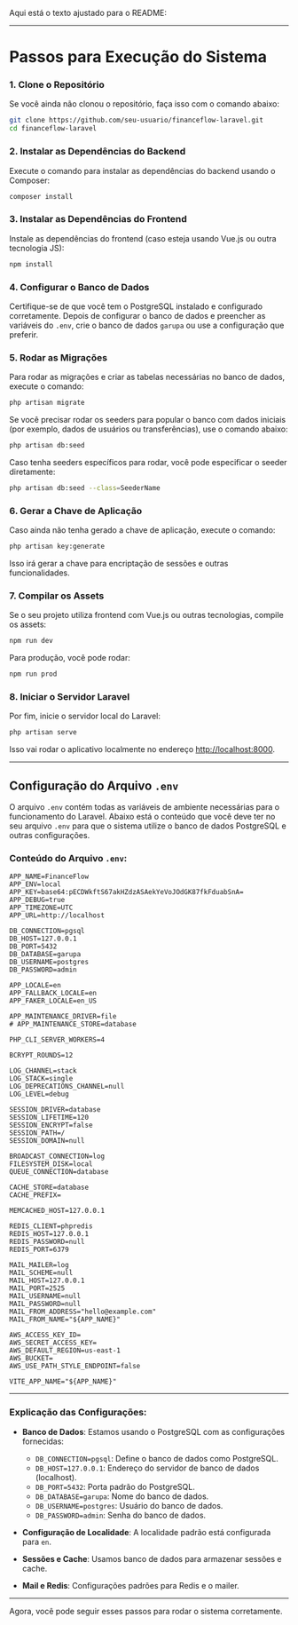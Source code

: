 Aqui está o texto ajustado para o README:

---

# Passos para Execução do Sistema

### 1. Clone o Repositório
Se você ainda não clonou o repositório, faça isso com o comando abaixo:

```bash
git clone https://github.com/seu-usuario/financeflow-laravel.git
cd financeflow-laravel
```

### 2. Instalar as Dependências do Backend
Execute o comando para instalar as dependências do backend usando o Composer:

```bash
composer install
```

### 3. Instalar as Dependências do Frontend
Instale as dependências do frontend (caso esteja usando Vue.js ou outra tecnologia JS):

```bash
npm install
```

### 4. Configurar o Banco de Dados
Certifique-se de que você tem o PostgreSQL instalado e configurado corretamente. Depois de configurar o banco de dados e preencher as variáveis do `.env`, crie o banco de dados `garupa` ou use a configuração que preferir.

### 5. Rodar as Migrações
Para rodar as migrações e criar as tabelas necessárias no banco de dados, execute o comando:

```bash
php artisan migrate
```

Se você precisar rodar os seeders para popular o banco com dados iniciais (por exemplo, dados de usuários ou transferências), use o comando abaixo:

```bash
php artisan db:seed
```

Caso tenha seeders específicos para rodar, você pode especificar o seeder diretamente:

```bash
php artisan db:seed --class=SeederName
```

### 6. Gerar a Chave de Aplicação
Caso ainda não tenha gerado a chave de aplicação, execute o comando:

```bash
php artisan key:generate
```

Isso irá gerar a chave para encriptação de sessões e outras funcionalidades.

### 7. Compilar os Assets
Se o seu projeto utiliza frontend com Vue.js ou outras tecnologias, compile os assets:

```bash
npm run dev
```

Para produção, você pode rodar:

```bash
npm run prod
```

### 8. Iniciar o Servidor Laravel
Por fim, inicie o servidor local do Laravel:

```bash
php artisan serve
```

Isso vai rodar o aplicativo localmente no endereço [http://localhost:8000](http://localhost:8000).

---

## Configuração do Arquivo `.env`

O arquivo `.env` contém todas as variáveis de ambiente necessárias para o funcionamento do Laravel. Abaixo está o conteúdo que você deve ter no seu arquivo `.env` para que o sistema utilize o banco de dados PostgreSQL e outras configurações.

### Conteúdo do Arquivo `.env`:

```env
APP_NAME=FinanceFlow
APP_ENV=local
APP_KEY=base64:pECDWkftS67akHZdzASAekYeVoJOdGK87fkFduabSnA=
APP_DEBUG=true
APP_TIMEZONE=UTC
APP_URL=http://localhost

DB_CONNECTION=pgsql
DB_HOST=127.0.0.1
DB_PORT=5432
DB_DATABASE=garupa
DB_USERNAME=postgres
DB_PASSWORD=admin

APP_LOCALE=en
APP_FALLBACK_LOCALE=en
APP_FAKER_LOCALE=en_US

APP_MAINTENANCE_DRIVER=file
# APP_MAINTENANCE_STORE=database

PHP_CLI_SERVER_WORKERS=4

BCRYPT_ROUNDS=12

LOG_CHANNEL=stack
LOG_STACK=single
LOG_DEPRECATIONS_CHANNEL=null
LOG_LEVEL=debug

SESSION_DRIVER=database
SESSION_LIFETIME=120
SESSION_ENCRYPT=false
SESSION_PATH=/
SESSION_DOMAIN=null

BROADCAST_CONNECTION=log
FILESYSTEM_DISK=local
QUEUE_CONNECTION=database

CACHE_STORE=database
CACHE_PREFIX=

MEMCACHED_HOST=127.0.0.1

REDIS_CLIENT=phpredis
REDIS_HOST=127.0.0.1
REDIS_PASSWORD=null
REDIS_PORT=6379

MAIL_MAILER=log
MAIL_SCHEME=null
MAIL_HOST=127.0.0.1
MAIL_PORT=2525
MAIL_USERNAME=null
MAIL_PASSWORD=null
MAIL_FROM_ADDRESS="hello@example.com"
MAIL_FROM_NAME="${APP_NAME}"

AWS_ACCESS_KEY_ID=
AWS_SECRET_ACCESS_KEY=
AWS_DEFAULT_REGION=us-east-1
AWS_BUCKET=
AWS_USE_PATH_STYLE_ENDPOINT=false

VITE_APP_NAME="${APP_NAME}"
```

---

### Explicação das Configurações:

- **Banco de Dados**: Estamos usando o PostgreSQL com as configurações fornecidas:
  - `DB_CONNECTION=pgsql`: Define o banco de dados como PostgreSQL.
  - `DB_HOST=127.0.0.1`: Endereço do servidor de banco de dados (localhost).
  - `DB_PORT=5432`: Porta padrão do PostgreSQL.
  - `DB_DATABASE=garupa`: Nome do banco de dados.
  - `DB_USERNAME=postgres`: Usuário do banco de dados.
  - `DB_PASSWORD=admin`: Senha do banco de dados.

- **Configuração de Localidade**: A localidade padrão está configurada para `en`.

- **Sessões e Cache**: Usamos banco de dados para armazenar sessões e cache.

- **Mail e Redis**: Configurações padrões para Redis e o mailer.

---

Agora, você pode seguir esses passos para rodar o sistema corretamente.
